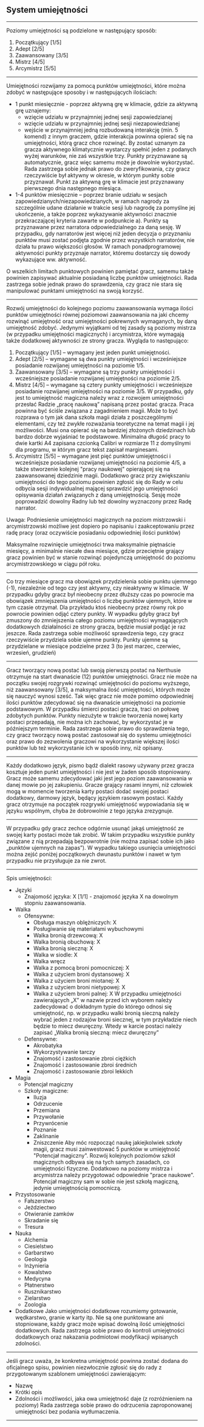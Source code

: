## System umiejętności ##

***

Poziomy umiejętności są podzielone w następujący sposób:
1. Początkujący [1/5]
2. Adept        [2/5]
3. Zaawansowany [3/5]
4. Mistrz       [4/5]
5. Arcymistrz   [5/5]

***

Umiejętności rozwijamy za pomocą punktów umiejętności, które można zdobyć w następujące sposoby i w następujących ilościach:
- 1 punkt miesięcznie - poprzez aktywną grę w klimacie, gdzie za aktywną grę uznajemy:
	- wzięcie udziału w przynajmniej jednej sesji zapowiedzianej
	- wzięcie udziału w przynajmniej jednej sesji niezapowiedzianej
	- wejście w przynajmniej jedną rozbudowaną interakcję (min. 5 komend) z innym graczem, gdzie interakcja powinna opierać się na umiejętności, którą gracz chce rozwinąć.
	By zostać uznanym za gracza aktywnego klimatycznie wystarczy spełnić jeden z podanych wyżej warunków, nie zaś wszystkie trzy. Punkty przyznawane są automatycznie, gracz więc samemu może je dowolnie wykorzystać. Rada zastrzega sobie jednak prawo do zweryfikowania, czy gracz rzeczywiście był aktywny w okresie, w którym punkty sobie przyznawał. Punkt za aktywną grę w klimacie jest przyznawany pierwszego dnia następnego miesiąca.
- 1-4 punktów miesięcznie – poprzez branie udziału w sesjach zapowiedzianych/niezapowiedzianych, w ramach nagrody za szczególnie udane działanie w trakcie sesji lub nagrodę za pomyślne jej ukończenie, a także poprzez wykazywanie aktywności znacznie przekraczającej kryteria zawarte w podpunkcie a). Punkty są przyznawane przez narratora odpowiedzialnego za daną sesję. W przypadku, gdy narratorów jest więcej niż jeden decyzja o przyznaniu punktów musi zostać podjęta zgodnie przez wszystkich narratorów, nie działa tu prawo większości głosów. W ramach ponadprogramowej aktywności punkty przyznaje narrator, któremu dostarczy się dowody wykazujące ww. aktywność.

O wszelkich limitach punktowych powinien pamiętać gracz, samemu także powinien zapisywać aktualnie posiadaną liczbę punktów umiejętności. Rada zastrzega sobie jednak prawo do sprawdzenia, czy gracz nie stara się manipulować punktami umiejętności na swoją korzyść.

***

Rozwój umiejętności do kolejnego poziomu zaawansowania wymaga ilości punktów umiejętności równej poziomowi zaawansowania na jaki chcemy rozwinąć umiejętność oraz umiejętności pokrewnych wymaganych, by daną umiejętność zdobyć. Jedynymi wyjątkami od tej zasady są poziomy mistrza (w przypadku umiejętności magicznych) i arcymistrza, które wymagają także dodatkowej aktywności ze strony gracza. Wygląda to następująco:
1. Początkujący [1/5] – wymagany jest jeden punkt umiejętności.
2. Adept [2/5] – wymagane są dwa punkty umiejętności i wcześniejsze posiadanie rozwijanej umiejętności na poziomie 1/5.
3. Zaawansowany [3/5] – wymagane są trzy punkty umiejętności i wcześniejsze posiadanie rozwijanej umiejętności na poziomie 2/5. 
4. Mistrz [4/5] – wymagane są cztery punkty umiejętności i wcześniejsze posiadanie rozwijanej umiejętności na poziomie 3/5.
	W przypadku, gdy jest to umiejętność magiczna należy wraz z rozwojem umiejętności przesłać Radzie „pracę naukową” napisaną przez postać gracza. Praca powinna być ściśle związana z zagadnieniem magii. Może to być rozprawa o tym jak dana szkoła magii działa z poszczególnymi elementami, czy też zwykłe rozważania teoretyczne na temat magii i jej możliwości. Musi ona opierać się na bardziej złożonych dziedzinach lub bardzo dobrze wyjaśniać te podstawowe. Minimalna długość pracy to dwie kartki A4 zapisana czcionką Calibri w rozmiarze 11 z domyślnymi dla programu, w którym gracz tekst zapisał marginesami.
5. Arcymistrz [5/5] – wymagane jest pięć punktów umiejętności i wcześniejsze posiadanie rozwijanej umiejętności na poziomie 4/5, a także stworzenie kolejnej "pracy naukowej" opierającej się na zaawansowanej dziedzinie magii. Dodatkowo gracz przy zwiększaniu umiejętności do tego poziomu powinien zgłosić się do Rady w celu odbycia sesji indywidualnej mającej sprawdzić jego umiejętności opisywania działań związanych z daną umiejętnością. Sesję może poprowadzić dowolny Radny lub też dowolny wyznaczony przez Radę narrator.

Uwaga: Podniesienie umiejętności magicznych na poziom mistrzowski i arcymistrzowski możliwe jest dopiero po napisaniu i zaakceptowaniu przez radę pracy (oraz oczywiście posiadaniu odpowiedniej ilości punktów)

Maksymalne rozwinięcie umiejętności trwa maksymalnie piętnaście miesięcy, a minimalnie niecałe dwa miesiące, gdzie przeciętnie grający gracz powinien być w stanie rozwinąć pojedynczą umiejętność do poziomu arcymistrzowskiego w ciągu pół roku.

***

Co trzy miesiące gracz ma obowiązek przydzielenia sobie punktu ujemnego (-1), niezależnie od tego czy jest aktywny, czy nieaktywny w klimacie. W przypadku gdyby gracz był nieobecny przez dłuższy czas po powrocie ma obowiązek zmniejszenia umiejętności o liczbę punktów ujemnych, które w tym czasie otrzymał. Dla przykładu ktoś nieobecny przez równy rok po powrocie powinien odjąć cztery punkty. W wypadku gdyby gracz był zmuszony do zmniejszenia całego poziomu umiejętności wymagających dodatkowych działalności ze strony gracza, będzie musiał podjąć je raz jeszcze. Rada zastrzega sobie możliwość sprawdzenia tego, czy gracz rzeczywiście przydziela sobie ujemne punkty. Punkty ujemne są przydzielane w miesiące podzielne przez 3 (to jest marzec, czerwiec, wrzesień, grudzień)

***

Gracz tworzący nową postać lub swoją pierwszą postać na Nerthusie otrzymuje na start dwanaście (12) punktów umiejętności. Gracz nie może na początku swojej rozgrywki rozwinąć umiejętności do poziomu wyższego, niż zaawansowany [3/5], a maksymalna ilość umiejętności, których może się nauczyć wynosi sześć. Tak więc gracz nie może pomimo odpowiedniej ilości punktów zdecydować się na dwanaście umiejętności na poziomie podstawowym. W przypadku śmierci postaci gracza, traci on połowę zdobytych punktów. Punkty niezużyte w trakcie tworzenia nowej karty postaci przepadają, nie można ich zachować, by wykorzystać je w późniejszym terminie. Rada zastrzega sobie prawo do sprawdzenia tego, czy gracz tworzący nową postać zastosował się do systemu umiejętności oraz prawo do zezwolenia graczowi na wykorzystanie większej ilości punktów lub też wykorzystanie ich w sposób inny, niż opisany.

***

Każdy dodatkowo język, pismo bądź dialekt rasowy używany przez gracza kosztuje jeden punkt umiejętności i nie jest w żaden sposób stopniowany. Gracz może samemu zdecydować jaki jest jego poziom zaawansowania w danej mowie po jej zakupieniu. Gracze grający rasami innymi, niż człowiek mogą w momencie tworzenia karty postaci dodać swojej postaci dodatkowy, darmowy język, będący językiem rasowym postaci. Każdy gracz otrzymuje na początek rozgrywki umiejętność wypowiadania się w języku wspólnym, chyba że dobrowolnie z tego języka zrezygnuje.

***

W przypadku gdy gracz zechce odgórnie usunąć jakąś umiejętność ze swojej karty postaci może tak zrobić. W takim przypadku wszystkie punkty związane z nią przepadają bezpowrotnie (nie można zapisać sobie ich jako „punktów ujemnych na zapas”). W wypadku takiego usunięcia umiejętności można zejść poniżej początkowych dwunastu punktów i nawet w tym przypadku nie przysługuje za nie zwrot.

***

Spis umiejętności:
- Języki
	- Znajomość języka: X [1/1] - znajomość języka X na dowolnym stopniu zaawansowania.
- Walka
	- Ofensywne:
		- Obsługa maszyn oblężniczych: X
		- Posługiwanie się materiałami wybuchowymi
		- Walka bronią drzewcową: X
		- Walka bronią obuchową: X
		- Walka bronią sieczną: X
		- Walka w siodle: X
		- Walka wręcz
		- Walka z pomocą broni pomocniczej: X
		- Walka z użyciem broni dystansowej: X
		- Walka z użyciem broni miotanej: X
		- Walka z użyciem broni nietypowej: X
		- Walka z użyciem broni palnej: X
		W przypadku umiejętności zawierających „X” w nazwie przed ich wyborem należy zadecydować o dokładnym typie do którego odnosi się umiejętność, np. w przypadku walki bronią sieczną należy wybrać jeden z rodzajów broni siecznej, w tym przykładzie niech będzie to miecz dwuręczny. Wtedy w karcie postaci należy zapisać „Walka bronią sieczną: miecz dwuręczny”
	- Defensywne:
		- Akrobatyka
		- Wykorzystywanie tarczy
		- Znajomość i zastosowanie zbroi ciężkich
		- Znajomość i zastosowanie zbroi średnich
		- Znajomość i zastosowanie zbroi lekkich
- Magia
	- Potencjał magiczny
	- Szkoły magiczne:
		- Iluzja
		- Odrzucenie
		- Przemiana
		- Przywołanie
		- Przywrócenie
		- Poznanie
		- Zaklinanie
		- Zniszczenie
	Aby móc rozpocząć naukę jakiejkolwiek szkoły magii, gracz musi zainwestować 5 punktów w umiejętność "Potencjał magiczny". Rozwój kolejnych poziomów szkół magicznych odbywa się na tych samych zasadach, co umiejętności fizyczne. Dodatkowo na poziomy mistrza i arcymistrza należy przygotować odpowiednie "prace naukowe". Potencjał magiczny sam w sobie nie jest szkołą magiczną, jedynie umiejętnością pomocniczą.
- Przystosowanie
	- Fałszerstwo
	- Jeździectwo
	- Otwieranie zamków
	- Skradanie się
	- Tresura
- Nauka
	- Alchemia
	- Ciesielstwo
	- Garbarstwo
	- Geologia
	- Inżynieria
	- Kowalstwo
	- Medycyna
	- Płatnerstwo
	- Rusznikarstwo
	- Zielarstwo
	- Zoologia
- Dodatkowe
	Jako umiejętności dodatkowe rozumiemy gotowanie, wędkarstwo, granie w karty itp. Nie są one punktowane ani stopniowane, każdy gracz może wpisać dowolną ilość umiejętności dodatkowych. Rada zastrzega sobie prawo do kontroli umiejętności dodatkowych oraz nakazania podmiotowi modyfikacji wpisanych zdolności.
	
***

Jeśli gracz uważa, że konkretna umiejętność powinna zostać dodana do oficjalnego spisu, powinien niezwłocznie zgłosić się do rady z przygotowanym szablonem umiejętności zawierającym:
- Nazwę
- Krótki opis
- Zdolności i możliwości, jaka owa umiejętność daje (z rozróżnieniem na poziomy)
Rada zastrzega sobie prawo do odrzucenia zaproponowanej umiejętności bez podania wytłumaczenia.

***
